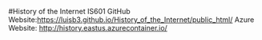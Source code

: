 #History of the Internet IS601
GitHub Website:https://luisb3.github.io/History_of_the_Internet/public_html/
Azure Website: http://history.eastus.azurecontainer.io/

